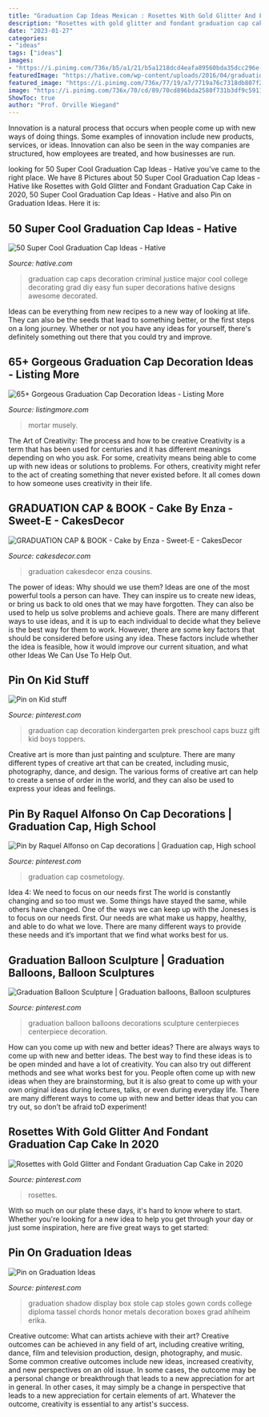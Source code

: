 ```yaml
---
title: "Graduation Cap Ideas Mexican : Rosettes With Gold Glitter And Fondant Graduation Cap Cake In 2020"
description: "Rosettes with gold glitter and fondant graduation cap cake in 2020"
date: "2023-01-27"
categories:
- "ideas"
tags: ["ideas"]
images:
- "https://i.pinimg.com/736x/b5/a1/21/b5a1218dcd4eafa89560bda35dcc296e--graduation-stole-graduation-ideas.jpg"
featuredImage: "https://hative.com/wp-content/uploads/2016/04/graduation-caps/41-super-cool-graduation-cap-ideas.jpg"
featured_image: "https://i.pinimg.com/736x/77/19/a7/7719a76c7318db807f2b6fadebbf120c.jpg"
image: "https://i.pinimg.com/736x/70/cd/89/70cd896bda2580f731b3df9c59117539--graduation-cap-decoration-graduation-caps.jpg"
ShowToc: true
author: "Prof. Orville Wiegand"
---
```



Innovation is a natural process that occurs when people come up with new ways of doing things. Some examples of innovation include new products, services, or ideas. Innovation can also be seen in the way companies are structured, how employees are treated, and how businesses are run.

	

		
looking for 50 Super Cool Graduation Cap Ideas - Hative you've came to the right place. We have 8 Pictures about 50 Super Cool Graduation Cap Ideas - Hative like Rosettes with Gold Glitter and Fondant Graduation Cap Cake in 2020, 50 Super Cool Graduation Cap Ideas - Hative and also Pin on Graduation Ideas. Here it is:
		
    
## 50 Super Cool Graduation Cap Ideas - Hative

<img loading=lazy src="https://hative.com/wp-content/uploads/2016/04/graduation-caps/41-super-cool-graduation-cap-ideas.jpg" onerror="this.onerror=null;this.src='https://tse1.mm.bing.net/th?id=OIP.QstYom7PbX1hteAdxmhTuQHaJ4&amp;pid=15.1';" alt="50 Super Cool Graduation Cap Ideas - Hative">

_Source: hative.com_

>graduation cap caps decoration criminal justice major cool college decorating grad diy easy fun super decorations hative designs awesome decorated. 

	

Ideas can be everything from new recipes to a new way of looking at life. They can also be the seeds that lead to something better, or the first steps on a long journey. Whether or not you have any ideas for yourself, there's definitely something out there that you could try and improve.

    
## 65+ Gorgeous Graduation Cap Decoration Ideas - Listing More

<img loading=lazy src="http://listingmore.com/wp-content/uploads/2016/07/graduation-cap-decoration/29-graduation-cap-decoration-ideas.jpg" onerror="this.onerror=null;this.src='https://tse3.mm.bing.net/th?id=OIP.JvpzZgSLjP7zyDM3I24hCAHaJ4&amp;pid=15.1';" alt="65+ Gorgeous Graduation Cap Decoration Ideas - Listing More">

_Source: listingmore.com_

>mortar musely. 

	

The Art of Creativity: The process and how to be creative
Creativity is a term that has been used for centuries and it has different meanings depending on who you ask. For some, creativity means being able to come up with new ideas or solutions to problems. For others, creativity might refer to the act of creating something that never existed before. It all comes down to how someone uses creativity in their life.

    
## GRADUATION CAP &amp; BOOK - Cake By Enza - Sweet-E - CakesDecor

<img loading=lazy src="https://pic.cakesdecor.com/m/dhnvjint0qqwvxsii3mr.jpg" onerror="this.onerror=null;this.src='https://tse4.mm.bing.net/th?id=OIP.Y15zP8OoMTnXLJXM4s-dkwHaJ3&amp;pid=15.1';" alt="GRADUATION CAP &amp; BOOK - Cake by Enza - Sweet-E - CakesDecor">

_Source: cakesdecor.com_

>graduation cakesdecor enza cousins. 

	

The power of ideas: Why should we use them?
Ideas are one of the most powerful tools a person can have. They can inspire us to create new ideas, or bring us back to old ones that we may have forgotten. They can also be used to help us solve problems and achieve goals. There are many different ways to use ideas, and it is up to each individual to decide what they believe is the best way for them to work. However, there are some key factors that should be considered before using any idea. These factors include whether the idea is feasible, how it would improve our current situation, and what other Ideas We Can Use To Help Out.

    
## Pin On Kid Stuff

<img loading=lazy src="https://i.pinimg.com/736x/70/cd/89/70cd896bda2580f731b3df9c59117539--graduation-cap-decoration-graduation-caps.jpg" onerror="this.onerror=null;this.src='https://tse4.mm.bing.net/th?id=OIP.WWswFq67_n4DWiK3fgphBAHaJ3&amp;pid=15.1';" alt="Pin on Kid stuff">

_Source: pinterest.com_

>graduation cap decoration kindergarten prek preschool caps buzz gift kid boys toppers. 

	

Creative art is more than just painting and sculpture. There are many different types of creative art that can be created, including music, photography, dance, and design. The various forms of creative art can help to create a sense of order in the world, and they can also be used to express your ideas and feelings.

    
## Pin By Raquel Alfonso On Cap Decorations | Graduation Cap, High School

<img loading=lazy src="https://i.pinimg.com/736x/28/72/46/2872467bb0ee2e9a99679025a4fe4b30.jpg" onerror="this.onerror=null;this.src='https://tse1.mm.bing.net/th?id=OIP.AjW4xvLuzj8RiCMXKQNG4AHaJ3&amp;pid=15.1';" alt="Pin by Raquel Alfonso on Cap decorations | Graduation cap, High school">

_Source: pinterest.com_

>graduation cap cosmetology. 

	

Idea 4: We need to focus on our needs first
The world is constantly changing and so too must we. Some things have stayed the same, while others have changed. One of the ways we can keep up with the Joneses is to focus on our needs first. Our needs are what make us happy, healthy, and able to do what we love. There are many different ways to provide these needs and it’s important that we find what works best for us.

    
## Graduation Balloon Sculpture | Graduation Balloons, Balloon Sculptures

<img loading=lazy src="https://i.pinimg.com/736x/ca/c9/36/cac936d69c4f53ea3efb37161620fb0d--graduation-balloons-fritz.jpg" onerror="this.onerror=null;this.src='https://tse3.mm.bing.net/th?id=OIP.fjn_hqdXjTk_ZpESOlmpOQDhEs&amp;pid=15.1';" alt="Graduation Balloon Sculpture | Graduation balloons, Balloon sculptures">

_Source: pinterest.com_

>graduation balloon balloons decorations sculpture centerpieces centerpiece decoration. 

	

How can you come up with new and better ideas?
There are always ways to come up with new and better ideas. The best way to find these ideas is to be open minded and have a lot of creativity. You can also try out different methods and see what works best for you. People often come up with new ideas when they are brainstorming, but it is also great to come up with your own original ideas during lectures, talks, or even during everyday life. There are many different ways to come up with new and better ideas that you can try out, so don’t be afraid toD experiment!

    
## Rosettes With Gold Glitter And Fondant Graduation Cap Cake In 2020

<img loading=lazy src="https://i.pinimg.com/736x/77/19/a7/7719a76c7318db807f2b6fadebbf120c.jpg" onerror="this.onerror=null;this.src='https://tse1.mm.bing.net/th?id=OIP.Rs02k9WNnjJ9b7BcVNAqhAHaLH&amp;pid=15.1';" alt="Rosettes with Gold Glitter and Fondant Graduation Cap Cake in 2020">

_Source: pinterest.com_

>rosettes. 

	

With so much on our plate these days, it's hard to know where to start. Whether you're looking for a new idea to help you get through your day or just some inspiration, here are five great ways to get started: 

    
## Pin On Graduation Ideas

<img loading=lazy src="https://i.pinimg.com/736x/b5/a1/21/b5a1218dcd4eafa89560bda35dcc296e--graduation-stole-graduation-ideas.jpg" onerror="this.onerror=null;this.src='https://tse2.mm.bing.net/th?id=OIP.URbcpwoEmVomOlbxPvhwJwHaJ3&amp;pid=15.1';" alt="Pin on Graduation Ideas">

_Source: pinterest.com_

>graduation shadow display box stole cap stoles gown cords college diploma tassel chords honor metals decoration boxes grad ahlheim erika. 

	

Creative outcome: What can artists achieve with their art?
Creative outcomes can be achieved in any field of art, including creative writing, dance, film and television production, design, photography, and music. Some common creative outcomes include new ideas, increased creativity, and new perspectives on an old issue. In some cases, the outcome may be a personal change or breakthrough that leads to a new appreciation for art in general. In other cases, it may simply be a change in perspective that leads to a new appreciation for certain elements of art. Whatever the outcome, creativity is essential to any artist's success.

